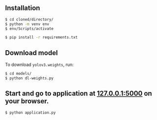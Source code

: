 ## Installation

```bash
$ cd cloned/directory/
$ python -m venv env
$ env/Scripts/activate
```

```bash
$ pip install -r requirements.txt
```

## Download model

To download `yolov3.weights`, run:

```bash
$ cd models/
$ python dl-weights.py
```


## Start and go to application at [127.0.0.1:5000](http://127.0.0.1:5000/) on your browser.

```bash
$ python application.py
```
